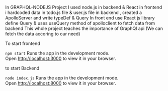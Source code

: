 In GRAPHQL-NODEJS Project I used node.js in backend & React in frontend i hardcoded data in todo.js file & user.js file in backend  , created a ApolloServer and write typeDef & Query 
In front end  use React js library define Query  & uses useQuery  method of apolloclient to fetch data from backend 
This whole project teaches the importance of GraphQl api (We can fetch the data accoring to our need)

To start frontend 
 
 `npm start`
Runs the app in the development mode.\
Open [http://localhost:3000](http://localhost:3000) to view it in your browser.

to start Backend

`node index.js`
Runs the app in the development mode.\
Open [http://localhost:8000](http://localhost:3000) to view it in your browser.